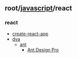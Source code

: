 ## root/[javascript](../README.md)/react
### react
* [create-react-app](https://github.com/facebook/create-react-app)
* [dva](https://github.com/dvajs/dva)
  * [ant](https://github.com/ant-design/ant-design)
    * [Ant Design Pro](https://github.com/ant-design/ant-design-pro)
